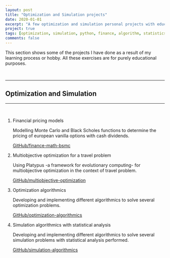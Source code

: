 ```yaml
---
layout: post
title: "Optimization and Simulation projects"
date: 2020-01-01
excerpt: "A few optimization and simulation personal projects with educational purpose."
project: true
tags: [optimization, simulation, python, finance, algorithm, statistics]
comments: false
---
```


This section shows some of the projects I have done as a result of my learning process or hobby. All these exercises are for purely educational purposes.

<br>

***

## Optimization and Simulation

***

<br>

1. Financial pricing models

    Modelling Monte Carlo and Black Scholes functions to determine the pricing of european vanilla options with cash dividends.

    [GitHub/finance-math-bsmc](https://github.com/cadovid/finance-math-bsmc)

2. Multiobjective optimization for a travel problem

    Using Platypus -a framework for evolutionary computing- for multiobjective optimization in the context of travel problem.

    [GitHub/multiobjective-optimization](https://github.com/cadovid/multiobjective-optimization-travel)

3. Optimization algorithmics

    Developing and implementing different algorithmics to solve several optimization problems.

    [GitHub/optimization-algorithmics](https://github.com/cadovid/optimization-algorithmics)

4. Simulation algorithmics with statistical analysis

    Developing and implementing different algorithmics to solve several simulation problems with statistical analysis performed.

    [GitHub/simulation-algorithmics](https://github.com/cadovid/simulation-algorithmics)

